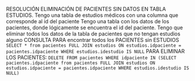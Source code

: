 RESOLUCIÓN ELIMINACIÓN DE PACIENTES SIN DATOS EN TABLA ESTUDIOS. 
Tengo una tabla de estudios médicos con una columna que corresponde al id del paciente
Tengo una tabla con los datos de los pacientes, donde lógicamente se encuentra el id del paciente. 
Tengo que eliminar todos los datos de la tabla de pacientes que no tengan estudios alguno 
CONSULTA PARA encontrar todos los PACIENTES sin ESTUDIOS
```SELECT * from pacientes FULL JOIN estudios ON estudios.idpaciente = pacientes.idpaciente WHERE estudios.idestudio IS NULL```
PARA ELIMINAR LOS PACIENTES: 
```DELETE FROM pacientes WHERE idpaciente IN (SELECT pacientes.idpaciente from pacientes FULL JOIN estudios ON estudios.idpaciente = pacientes.idpaciente WHERE estudios.idestudio IS NULL)```
